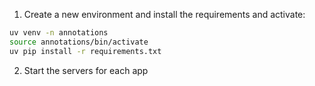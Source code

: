 1. Create a new environment and install the requirements and activate:
```bash
uv venv -n annotations
source annotations/bin/activate
uv pip install -r requirements.txt
```

2. Start the servers for each app
